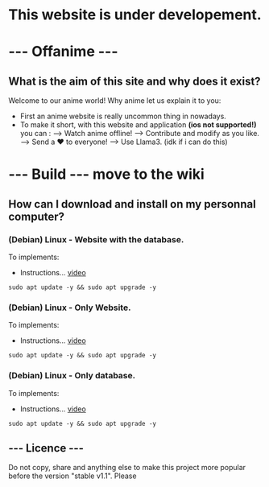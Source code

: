 # **This website is under developement.**

# --- Offanime ---

## What is the aim of this site and why does it exist?

Welcome  to our anime world! Why anime let us explain it to you:
  - First an anime website is really uncommon thing in nowadays.
  - To make it short, with this website and application **(ios not supported!)** you can :
      --> Watch anime offline!
      --> Contribute and modify as you like.
      --> Send a ♥️ to everyone!
      --> Use Llama3. (idk if i can do this)

# --- Build --- move to the wiki

## How can I download and install on my personnal computer?

### **(Debian) Linux - Website with the database.**

To implements: 
- Instructions... [video](https://alinkofavideo.com/explaination-of-website-and-database/)

```
sudo apt update -y && sudo apt upgrade -y
```

### **(Debian) Linux - Only Website.**

To implements: 
- Instructions... [video](https://alinkofavideo.com/explaination-of-website/)

```
sudo apt update -y && sudo apt upgrade -y
```

### **(Debian) Linux - Only database.** 

To implements: 
- Instructions... [video](https://alinkofavideo.com/explaination-of-database/)

```
sudo apt update -y && sudo apt upgrade -y
```

## --- Licence ---

Do not copy, share and anything else to make this project more popular before the version "stable v1.1". Please
